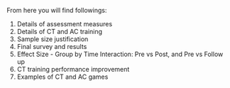 From here you will find followings:

1. Details of assessment measures
2. Details of CT and AC training
3. Sample size justification
4. Final survey and results
5. Effect Size - Group by Time Interaction: Pre vs Post, and Pre vs Follow up
6. CT training performance improvement
7. Examples of CT and AC games
